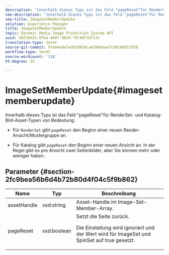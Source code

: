 ```yaml
---
description: 'Innerhalb dieses Typs ist das Feld "pageReset"für RenderSet- und Katalog-Bildelementtypen von Bedeutung '
seo-description: 'Innerhalb dieses Typs ist das Feld "pageReset"für RenderSet- und Katalog-Bildelementtypen von Bedeutung '
seo-title: ImageSetMemberUpdate
solution: Experience Manager
title: ImageSetMemberUpdate
topic: Dynamic Media Image Production System API
uuid: b0226d21-87ba-4e07-9819-79c9df3df13c
translation-type: tm+mt
source-git-commit: 97a84e8e7edd3d834ca42069eae7c09c00d57938
workflow-type: tm+mt
source-wordcount: '118'
ht-degree: 3%

---
```



# ImageSetMemberUpdate{#imagesetmemberupdate}

Innerhalb dieses Typs ist das Feld &quot;pageReset&quot;für RenderSet- und Katalog-Bild-Asset-Typen von Bedeutung:

* Für `RenderSet` gibt `pageReset` den Beginn einer neuen Render-Ansicht/Mustergruppe an.

* Für Katalog gibt `pageReset` den Beginn einer neuen Ansicht an. In der Regel gibt es pro Ansicht zwei Seitenbilder, aber Sie können mehr oder weniger haben.

## Parameter {#section-2fc9bea56b6d4b72b80d4f04c5f9b862}

<table id="table_04100BB8ABD84EF68B0A7CE3AD946414"> 
 <thead> 
  <tr> 
   <th colname="col1" class="entry"> Name </th> 
   <th colname="col2" class="entry"> Typ </th> 
   <th colname="col3" class="entry"> Beschreibung </th> 
  </tr> 
 </thead>
 <tbody> 
  <tr> 
   <td colname="col1"> <span class="codeph"> <span class="varname"> assetHandle</span> </span> </td> 
   <td colname="col2"> <span class="codeph"> xsd:string</span> </td> 
   <td colname="col3"> Asset-Handle im Image-Set-Member-Array. </td> 
  </tr> 
  <tr> 
   <td colname="col1"> <span class="codeph"> <span class="varname"> pageReset</span> </span> </td> 
   <td colname="col2"> <span class="codeph"> xsd:boolean</span> </td> 
   <td colname="col3">Setzt die Seite zurück. <p>Die Einstellung wird ignoriert und der Wert wird für <span class="codeph"> ImageSet</span> und <span class="codeph"> SpinSet</span> auf true gesetzt. </p></td> 
  </tr> 
 </tbody> 
</table>

